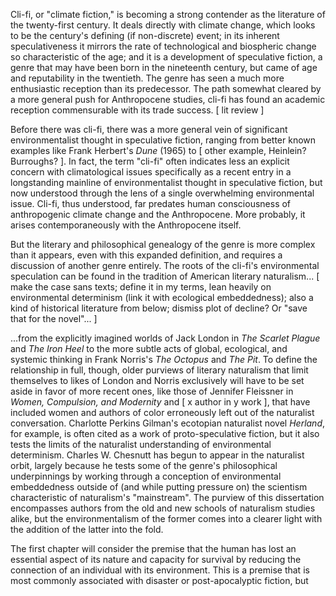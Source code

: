 ---
---

Cli-fi, or "climate fiction," is becoming a strong contender as the literature
of the twenty-first century. It deals directly with climate change, which looks
to be the century's defining (if non-discrete) event; in its inherent
speculativeness it mirrors the rate of technological and biospheric change so
characteristic of the age; and it is a development of speculative fiction, a
genre that may have been born in the nineteenth century, but came of age and
reputability in the twentieth. The genre has seen a much more enthusiastic
reception than its predecessor. The path somewhat cleared by a more general
push for Anthropocene studies, cli-fi has found an academic reception
commensurable with its trade success. [ lit review ]

Before there was cli-fi, there was a more general vein of significant
environmentalist thought in speculative fiction, ranging from better known
examples like Frank Herbert's *Dune* (1965) to [ other example, Heinlein?
Burroughs? ]. In fact, the term "cli-fi" often indicates less an explicit
concern with climatological issues specifically as a recent entry in
a longstanding mainline of environmentalist thought in speculative fiction, but
now understood through the lens of a single overwhelming environmental issue.
Cli-fi, thus understood, far predates human consciousness of anthropogenic
climate change and the Anthropocene. More probably, it arises contemporaneously
with the Anthropocene itself.
 
But the literary and philosophical genealogy of the genre is more complex than
it appears, even with this expanded definition, and requires a discussion of
another genre entirely. The roots of the cli-fi's environmental speculation can
be found in the tradition of American literary naturalism... [ make the case
sans texts; define it in my terms, lean heavily on environmental determinism
(link it with ecological embeddedness); also a kind of historical literature
from below; dismiss plot of decline? Or "save that for the novel"... ]

...from the explicitly imagined worlds of Jack London in *The Scarlet Plague*
and *The Iron Heel* to the more subtle acts of global, ecological, and systemic
thinking in Frank Norris's *The Octopus* and *The Pit*. To define the
relationship in full, though, older purviews of literary naturalism that limit
themselves to likes of London and Norris exclusively will have to be set aside
in favor of more recent ones, like those of Jennifer Fleissner in *Women,
Compulsion, and Modernity* and [ x author in y work ], that have included women
and authors of color erroneously left out of the naturalist conversation.
Charlotte Perkins Gilman's ecotopian naturalist novel *Herland*, for example,
is often cited as a work of proto-speculative fiction, but it also tests the
limits of the naturalist understanding of environmental determinism. Charles W.
Chesnutt has begun to appear in the naturalist orbit, largely because he tests
some of the genre's philosophical underpinnings by working through a conception
of environmental embeddedness outside of (and while putting pressure on) the
scientism characteristic of naturalism's "mainstream". The purview of this
dissertation encompasses authors from the old and new schools of naturalism
studies alike, but the environmentalism of the former comes into a clearer
light with the addition of the latter into the fold.

The first chapter will consider the premise that the human has lost an
essential aspect of its nature and capacity for survival by reducing the
connection of an individual with its environment. This is a premise that is
most commonly associated with disaster or post-apocalyptic fiction, but 
